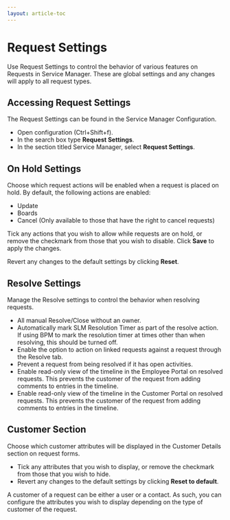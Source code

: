```yaml
---
layout: article-toc
---
```

# Request Settings
Use Request Settings to control the behavior of various features on Requests in Service Manager.  These are global settings and any changes will apply to all request types.

## Accessing Request Settings
The Request Settings can be found in the Service Manager Configuration.
* Open configuration (Ctrl+Shift+f).
* In the search box type **Request Settings**.
* In the section titled Service Manager, select **Request Settings**.

## On Hold Settings
Choose which request actions will be enabled when a request is placed on hold. By default, the following actions are enabled:

* Update
* Boards
* Cancel (Only available to those that have the right to cancel requests)

Tick any actions that you wish to allow while requests are on hold, or remove the checkmark from those that you wish to disable. Click **Save** to apply the changes.

Revert any changes to the default settings by clicking **Reset**.

## Resolve Settings
Manage the Resolve settings to control the behavior when resolving requests.

* All manual Resolve/Close without an owner.
* Automatically mark SLM Resolution Timer as part of the resolve action. If using BPM to mark the resolution timer at times other than when resolving, this should be turned off.
* Enable the option to action on linked requests against a request through the Resolve tab.
* Prevent a request from being resolved if it has open activities.
* Enable read-only view of the timeline in the Employee Portal on resolved requests.  This prevents the customer of the request from adding comments to entries in the timeline.
* Enable read-only view of the timeline in the Customer Portal on resolved requests.   This prevents the customer of the request from adding comments to entries in the timeline.

## Customer Section

Choose which customer attributes will be displayed in the Customer Details section on request forms.

* Tick any attributes that you wish to display, or remove the checkmark from those that you wish to hide.
* Revert any changes to the default settings by clicking **Reset to default**.

A customer of a request can be either a user or a contact. As such, you can configure the attributes you wish to display depending on the type of customer of the request.

<!-- service-manager-config/administration/service-manager-assessments>
